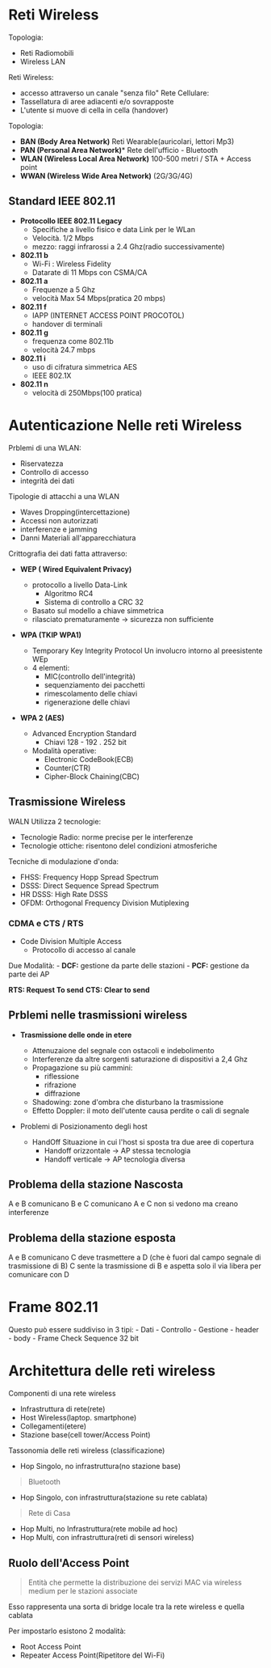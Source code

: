 # Reti Wireless

Topologia:
- Reti Radiomobili 
- Wireless LAN

Reti Wireless:
- accesso attraverso un canale "senza filo"
Rete Cellulare:
- Tassellatura di aree adiacenti e/o sovrapposte
- L'utente si muove di cella in cella (handover)

Topologia:
- **BAN (Body Area Network)**
Reti Wearable(auricolari, lettori Mp3)
- **PAN (Personal Area Network)***
Rete dell'ufficio - Bluetooth
- **WLAN (Wireless Local Area Network)**
100-500 metri / STA + Access point
- **WWAN (Wireless Wide Area Network)**
(2G/3G/4G)
 
 ## Standard IEEE 802.11
- **Protocollo IEEE 802.11 Legacy**
	- Specifiche a livello fisico e data Link per le WLan
	- Velocità. 1/2 Mbps
	- mezzo: raggi infrarossi a 2.4 Ghz(radio successivamente)
- **802.11 b**
	- Wi-Fi : Wireless Fidelity
	- Datarate di 11 Mbps con CSMA/CA
- **802.11 a**
	- Frequenze a 5 Ghz
	- velocità Max 54 Mbps(pratica 20 mbps)
- **802.11 f**
	- IAPP (INTERNET ACCESS POINT PROCOTOL)
	- handover di terminali
- **802.11 g**
	- frequenza come 802.11b
	- velocità 24.7 mbps
- **802.11 i**
	- uso di cifratura simmetrica AES
	- IEEE 802.1X
- **802.11 n**
	- velocità di 250Mbps(100 pratica)

# Autenticazione Nelle reti Wireless

Prblemi di una WLAN:
- Riservatezza
- Controllo di accesso
- integrità dei dati

Tipologie di attacchi a una WLAN
- Waves Dropping(intercettazione)
- Accessi non autorizzati
- interferenze e jamming
- Danni Materiali all'apparecchiatura

Crittografia dei dati fatta attraverso: 
- **WEP ( Wired Equivalent Privacy)**
	- protocollo a livello Data-Link
		- Algoritmo RC4
		- Sistema di controllo a CRC 32
	- Basato sul modello a chiave simmetrica
	- rilasciato prematuramente -> sicurezza non sufficiente

- **WPA (TKIP WPA1)**
	- Temporary Key  Integrity Protocol
	Un involucro intorno al preesistente WEp
	- 4 elementi:
		- MIC(controllo dell'integrità)
		- sequenziamento dei pacchetti
		- rimescolamento delle chiavi
		- rigenerazione delle chiavi

- **WPA 2 (AES)**
	- Advanced Encryption Standard
		- Chiavi 128 - 192 . 252 bit 
	- Modalità operative:
		- Electronic CodeBook(ECB)
		- Counter(CTR)
		- Cipher-Block Chaining(CBC)

## Trasmissione Wireless

WALN Utilizza 2 tecnologie:
- Tecnologie Radio: norme precise per le interferenze
- Tecnologie ottiche: risentono delel condizioni atmosferiche

Tecniche di modulazione d'onda:
- FHSS: Frequency Hopp Spread Spectrum
- DSSS: Direct Sequence Spread Spectrum 
- HR DSSS: High Rate DSSS
- OFDM: Orthogonal Frequency Division Mutiplexing

### CDMA e CTS / RTS 
- Code Division Multiple Access
	- Protocollo di accesso al canale

Due Modalità:
	- **DCF:** gestione da parte delle stazioni
	- **PCF:** gestione da parte dei AP

**RTS: Request To send**
**CTS: Clear to send**

## Prblemi nelle trasmissioni wireless

- **Trasmissione delle onde in etere**
	- Attenuzaione del segnale con ostacoli e indebolimento
	- Interferenze da altre sorgenti saturazione di dispositivi a 2,4 Ghz
	- Propagazione su più cammini:
		- riflessione
		- rifrazione
		- diffrazione
	- Shadowing: zone d'ombra che disturbano la trasmissione
	- Effetto Doppler: il moto dell'utente causa perdite o cali di segnale

- Problemi di Posizionamento degli host
	- HandOff
	Situazione in cui l'host si sposta tra due aree di copertura
		- Handoff orizzontale -> AP stessa tecnologia
		- Handoff verticale -> AP tecnologia diversa

## Problema della stazione Nascosta

A e B comunicano
B e C comunicano 
A e C non si vedono ma creano interferenze

## Problema della stazione esposta

A e B comunicano
C deve trasmettere a D (che è fuori dal campo segnale di trasmissione di B)
C sente la trasmissione di B e aspetta solo il via libera per comunicare con D

# Frame 802.11

Questo può essere suddiviso in 3 tipi:
	- Dati - Controllo - Gestione
	- header - body - Frame Check Sequence 32 bit

# Architettura delle reti wireless

Componenti di una rete wireless
- Infrastruttura di rete(rete)
- Host Wireless(laptop. smartphone)
- Collegamenti(etere)
- Stazione base(cell tower/Access Point)

Tassonomia delle reti wireless (classificazione)
- Hop Singolo, no infrastruttura(no stazione base)
> Bluetooth
- Hop Singolo, con infrastruttura(stazione su rete cablata)
> Rete di Casa
- Hop Multi, no Infrastruttura(rete mobile ad hoc)
- Hop Multi, con infrastruttura(reti di sensori wireless)

## Ruolo dell'Access Point

>Entità che permette la distribuzione dei servizi MAC via wireless medium per le stazioni associate

Esso rappresenta una sorta di bridge locale tra la rete wireless e quella cablata

Per impostarlo esistono 2 modalità:
- Root Access Point
- Repeater Access Point(Ripetitore del Wi-Fi)
<!--stackedit_data:
eyJoaXN0b3J5IjpbMzY1Nzg5NTkxLC0xMjE2NDQ4NDg4LC05Nz
g5ODY1NDddfQ==
-->
